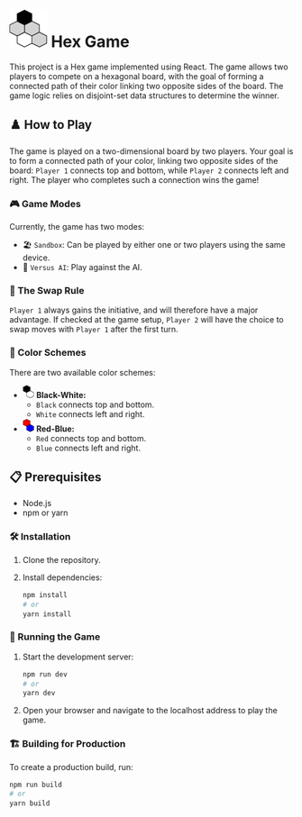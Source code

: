 # ![Hex Game Icon](./public/icons/hex-icon.png) Hex Game

This project is a Hex game implemented using React. The game allows two players to compete on a hexagonal board, with the goal of forming a connected path of their color linking two opposite sides of the board. The game logic relies on disjoint-set data structures to determine the winner.

## ♟️ How to Play

The game is played on a two-dimensional board by two players. Your goal is to form a connected path of your color, linking two opposite sides of the board: `Player 1` connects top and bottom, while `Player 2` connects left and right.
The player who completes such a connection wins the game!

### 🎮 Game Modes

Currently, the game has two modes:
- 🏖️ `Sandbox`: Can be played by either one or two players using the same device.
- 🤖 `Versus AI`: Play against the AI.

### 🔄 The Swap Rule

`Player 1` always gains the initiative, and will therefore have a major advantage. If checked at the game setup, `Player 2` will have the choice to swap moves with `Player 1` after the first turn.

### 🎨 Color Schemes

There are two available color schemes:
- ![Scheme Black-White](./public/icons/scheme-black-white.png) **Black-White:**
  - `Black` connects top and bottom.
  - `White` connects left and right.
- ![Scheme Red-Blue](./public/icons/scheme-red-blue.png) **Red-Blue:**
  - `Red` connects top and bottom.
  - `Blue` connects left and right.

## 📋 Prerequisites

- Node.js
- npm or yarn

### 🛠️ Installation

1. Clone the repository.
    
2. Install dependencies:
    ```sh
    npm install
    # or
    yarn install
    ```

### 🚀 Running the Game

1. Start the development server:
    ```sh
    npm run dev
    # or
    yarn dev
    ```

2. Open your browser and navigate to the localhost address to play the game.

### 🏗️ Building for Production

To create a production build, run:
```sh
npm run build
# or
yarn build
